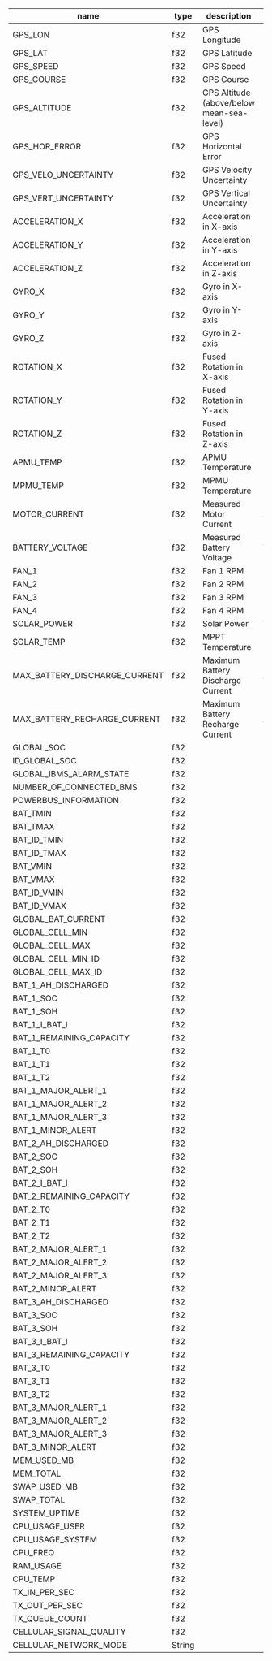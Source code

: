 |             name            | type |               description               |unit|
|-----------------------------|------|-----------------------------------------|----|
|           GPS_LON           |  f32 |              GPS Longitude              |  ° |
|           GPS_LAT           |  f32 |               GPS Latitude              |  ° |
|          GPS_SPEED          |  f32 |                GPS Speed                | kn |
|          GPS_COURSE         |  f32 |                GPS Course               |  ° |
|         GPS_ALTITUDE        |  f32 |GPS Altitude (above/below mean-sea-level)|  m |
|        GPS_HOR_ERROR        |  f32 |           GPS Horizontal Error          |  m |
|     GPS_VELO_UNCERTAINTY    |  f32 |         GPS Velocity Uncertainty        | m/s|
|     GPS_VERT_UNCERTAINTY    |  f32 |         GPS Vertical Uncertainty        |  m |
|        ACCELERATION_X       |  f32 |          Acceleration in X-axis         |m/s²|
|        ACCELERATION_Y       |  f32 |          Acceleration in Y-axis         |m/s²|
|        ACCELERATION_Z       |  f32 |          Acceleration in Z-axis         |m/s²|
|            GYRO_X           |  f32 |              Gyro in X-axis             |  ° |
|            GYRO_Y           |  f32 |              Gyro in Y-axis             |  ° |
|            GYRO_Z           |  f32 |              Gyro in Z-axis             |  ° |
|          ROTATION_X         |  f32 |         Fused Rotation in X-axis        |  ° |
|          ROTATION_Y         |  f32 |         Fused Rotation in Y-axis        |  ° |
|          ROTATION_Z         |  f32 |         Fused Rotation in Z-axis        |  ° |
|          APMU_TEMP          |  f32 |             APMU Temperature            | ° C|
|          MPMU_TEMP          |  f32 |             MPMU Temperature            | ° C|
|        MOTOR_CURRENT        |  f32 |          Measured Motor Current         |  A |
|       BATTERY_VOLTAGE       |  f32 |         Measured Battery Voltage        |  V |
|            FAN_1            |  f32 |                Fan 1 RPM                | RPM|
|            FAN_2            |  f32 |                Fan 2 RPM                | RPM|
|            FAN_3            |  f32 |                Fan 3 RPM                | RPM|
|            FAN_4            |  f32 |                Fan 4 RPM                | RPM|
|         SOLAR_POWER         |  f32 |               Solar Power               |  W |
|          SOLAR_TEMP         |  f32 |             MPPT Temperature            | ° C|
|MAX_BATTERY_DISCHARGE_CURRENT|  f32 |    Maximum Battery Discharge Current    |  A |
| MAX_BATTERY_RECHARGE_CURRENT|  f32 |     Maximum Battery Recharge Current    |  A |
|          GLOBAL_SOC         |  f32 |                                         |    |
|        ID_GLOBAL_SOC        |  f32 |                                         |    |
|   GLOBAL_IBMS_ALARM_STATE   |  f32 |                                         |    |
|   NUMBER_OF_CONNECTED_BMS   |  f32 |                                         |    |
|     POWERBUS_INFORMATION    |  f32 |                                         |    |
|           BAT_TMIN          |  f32 |                                         |    |
|           BAT_TMAX          |  f32 |                                         |    |
|         BAT_ID_TMIN         |  f32 |                                         |    |
|         BAT_ID_TMAX         |  f32 |                                         |    |
|           BAT_VMIN          |  f32 |                                         |    |
|           BAT_VMAX          |  f32 |                                         |    |
|         BAT_ID_VMIN         |  f32 |                                         |    |
|         BAT_ID_VMAX         |  f32 |                                         |    |
|      GLOBAL_BAT_CURRENT     |  f32 |                                         |    |
|       GLOBAL_CELL_MIN       |  f32 |                                         |    |
|       GLOBAL_CELL_MAX       |  f32 |                                         |    |
|      GLOBAL_CELL_MIN_ID     |  f32 |                                         |    |
|      GLOBAL_CELL_MAX_ID     |  f32 |                                         |    |
|     BAT_1_AH_DISCHARGED     |  f32 |                                         |    |
|          BAT_1_SOC          |  f32 |                                         |    |
|          BAT_1_SOH          |  f32 |                                         |    |
|        BAT_1_I_BAT_I        |  f32 |                                         |    |
|   BAT_1_REMAINING_CAPACITY  |  f32 |                                         |    |
|           BAT_1_T0          |  f32 |                                         |    |
|           BAT_1_T1          |  f32 |                                         |    |
|           BAT_1_T2          |  f32 |                                         |    |
|     BAT_1_MAJOR_ALERT_1     |  f32 |                                         |    |
|     BAT_1_MAJOR_ALERT_2     |  f32 |                                         |    |
|     BAT_1_MAJOR_ALERT_3     |  f32 |                                         |    |
|      BAT_1_MINOR_ALERT      |  f32 |                                         |    |
|     BAT_2_AH_DISCHARGED     |  f32 |                                         |    |
|          BAT_2_SOC          |  f32 |                                         |    |
|          BAT_2_SOH          |  f32 |                                         |    |
|        BAT_2_I_BAT_I        |  f32 |                                         |    |
|   BAT_2_REMAINING_CAPACITY  |  f32 |                                         |    |
|           BAT_2_T0          |  f32 |                                         |    |
|           BAT_2_T1          |  f32 |                                         |    |
|           BAT_2_T2          |  f32 |                                         |    |
|     BAT_2_MAJOR_ALERT_1     |  f32 |                                         |    |
|     BAT_2_MAJOR_ALERT_2     |  f32 |                                         |    |
|     BAT_2_MAJOR_ALERT_3     |  f32 |                                         |    |
|      BAT_2_MINOR_ALERT      |  f32 |                                         |    |
|     BAT_3_AH_DISCHARGED     |  f32 |                                         |    |
|          BAT_3_SOC          |  f32 |                                         |    |
|          BAT_3_SOH          |  f32 |                                         |    |
|        BAT_3_I_BAT_I        |  f32 |                                         |    |
|   BAT_3_REMAINING_CAPACITY  |  f32 |                                         |    |
|           BAT_3_T0          |  f32 |                                         |    |
|           BAT_3_T1          |  f32 |                                         |    |
|           BAT_3_T2          |  f32 |                                         |    |
|     BAT_3_MAJOR_ALERT_1     |  f32 |                                         |    |
|     BAT_3_MAJOR_ALERT_2     |  f32 |                                         |    |
|     BAT_3_MAJOR_ALERT_3     |  f32 |                                         |    |
|      BAT_3_MINOR_ALERT      |  f32 |                                         |    |
|         MEM_USED_MB         |  f32 |                                         |    |
|          MEM_TOTAL          |  f32 |                                         |    |
|         SWAP_USED_MB        |  f32 |                                         |    |
|          SWAP_TOTAL         |  f32 |                                         |    |
|        SYSTEM_UPTIME        |  f32 |                                         |    |
|        CPU_USAGE_USER       |  f32 |                                         |    |
|       CPU_USAGE_SYSTEM      |  f32 |                                         |    |
|           CPU_FREQ          |  f32 |                                         |    |
|          RAM_USAGE          |  f32 |                                         |    |
|           CPU_TEMP          |  f32 |                                         |    |
|        TX_IN_PER_SEC        |  f32 |                                         |    |
|        TX_OUT_PER_SEC       |  f32 |                                         |    |
|        TX_QUEUE_COUNT       |  f32 |                                         |    |
|   CELLULAR_SIGNAL_QUALITY   |  f32 |                                         |    |
|    CELLULAR_NETWORK_MODE    |String|                                         |    |